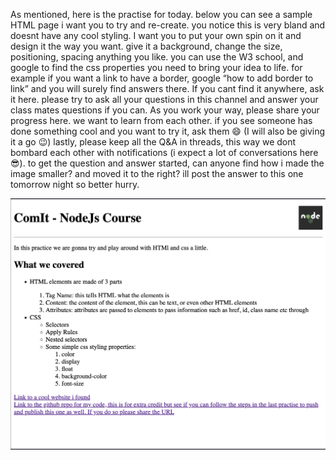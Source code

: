 As mentioned, here is the practise for today. below you can see a sample HTML page i want you to try and re-create. you notice this is very bland and doesnt have any cool styling. I want you to put your own spin on it and design it the way you want. give it a background, change the size, positioning, spacing anything you like.
you can use the W3 school, and google to find the css properties you need to bring your idea to life. for example if you want a link to have a border, google “how to add border to link” and you will surely find answers there. If you cant find it anywhere, ask it here. please try to ask all your questions in this channel and answer your class mates questions if you can.
As you work your way, please share your progress here. we want to learn from each other. if you see someone has done something cool and you want to try it, ask them :smile: (I will also be giving it a go :wink:)
lastly, please keep all the Q&A in threads, this way we dont bombard each other with notifications (i expect a lot of conversations here :sunglasses:).
to get the question and answer started, can anyone find how i made the image smaller? and moved it to the right? ill post the answer to this one tomorrow night so better hurry.

![practise](/Sep-8/Screen%20Shot%202022-09-09%20at%201.14.28%20AM.png)